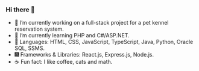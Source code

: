 ### Hi there 👋
- 🐾 I’m currently working on a full-stack project for a pet kennel reservation system.
- 🔎 I’m currently learning PHP and C#/ASP.NET.
- 📖 Languages: HTML, CSS, JavaScript, TypeScript, Java, Python, Oracle SQL, SSMS.
- 🎆 Frameworks & Libraries: React.js, Express.js, Node.js.
- ☕ Fun fact: I like coffee, cats and math.
